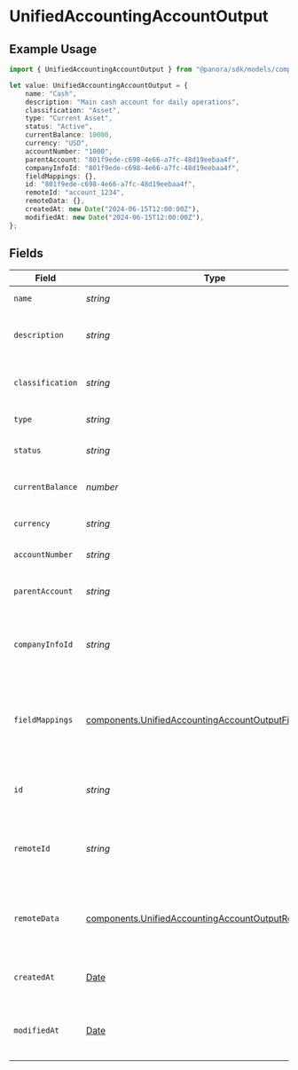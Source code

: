 # UnifiedAccountingAccountOutput

## Example Usage

```typescript
import { UnifiedAccountingAccountOutput } from "@panora/sdk/models/components";

let value: UnifiedAccountingAccountOutput = {
    name: "Cash",
    description: "Main cash account for daily operations",
    classification: "Asset",
    type: "Current Asset",
    status: "Active",
    currentBalance: 10000,
    currency: "USD",
    accountNumber: "1000",
    parentAccount: "801f9ede-c698-4e66-a7fc-48d19eebaa4f",
    companyInfoId: "801f9ede-c698-4e66-a7fc-48d19eebaa4f",
    fieldMappings: {},
    id: "801f9ede-c698-4e66-a7fc-48d19eebaa4f",
    remoteId: "account_1234",
    remoteData: {},
    createdAt: new Date("2024-06-15T12:00:00Z"),
    modifiedAt: new Date("2024-06-15T12:00:00Z"),
};
```

## Fields

| Field                                                                                                                            | Type                                                                                                                             | Required                                                                                                                         | Description                                                                                                                      | Example                                                                                                                          |
| -------------------------------------------------------------------------------------------------------------------------------- | -------------------------------------------------------------------------------------------------------------------------------- | -------------------------------------------------------------------------------------------------------------------------------- | -------------------------------------------------------------------------------------------------------------------------------- | -------------------------------------------------------------------------------------------------------------------------------- |
| `name`                                                                                                                           | *string*                                                                                                                         | :heavy_minus_sign:                                                                                                               | The name of the account                                                                                                          | Cash                                                                                                                             |
| `description`                                                                                                                    | *string*                                                                                                                         | :heavy_minus_sign:                                                                                                               | A description of the account                                                                                                     | Main cash account for daily operations                                                                                           |
| `classification`                                                                                                                 | *string*                                                                                                                         | :heavy_minus_sign:                                                                                                               | The classification of the account                                                                                                | Asset                                                                                                                            |
| `type`                                                                                                                           | *string*                                                                                                                         | :heavy_minus_sign:                                                                                                               | The type of the account                                                                                                          | Current Asset                                                                                                                    |
| `status`                                                                                                                         | *string*                                                                                                                         | :heavy_minus_sign:                                                                                                               | The status of the account                                                                                                        | Active                                                                                                                           |
| `currentBalance`                                                                                                                 | *number*                                                                                                                         | :heavy_minus_sign:                                                                                                               | The current balance of the account                                                                                               | 10000                                                                                                                            |
| `currency`                                                                                                                       | *string*                                                                                                                         | :heavy_minus_sign:                                                                                                               | The currency of the account                                                                                                      | USD                                                                                                                              |
| `accountNumber`                                                                                                                  | *string*                                                                                                                         | :heavy_minus_sign:                                                                                                               | The account number                                                                                                               | 1000                                                                                                                             |
| `parentAccount`                                                                                                                  | *string*                                                                                                                         | :heavy_minus_sign:                                                                                                               | The UUID of the parent account                                                                                                   | 801f9ede-c698-4e66-a7fc-48d19eebaa4f                                                                                             |
| `companyInfoId`                                                                                                                  | *string*                                                                                                                         | :heavy_minus_sign:                                                                                                               | The UUID of the associated company info                                                                                          | 801f9ede-c698-4e66-a7fc-48d19eebaa4f                                                                                             |
| `fieldMappings`                                                                                                                  | [components.UnifiedAccountingAccountOutputFieldMappings](../../models/components/unifiedaccountingaccountoutputfieldmappings.md) | :heavy_minus_sign:                                                                                                               | The custom field mappings of the object between the remote 3rd party & Panora                                                    | {<br/>"custom_field_1": "value1",<br/>"custom_field_2": "value2"<br/>}                                                           |
| `id`                                                                                                                             | *string*                                                                                                                         | :heavy_minus_sign:                                                                                                               | The UUID of the account record                                                                                                   | 801f9ede-c698-4e66-a7fc-48d19eebaa4f                                                                                             |
| `remoteId`                                                                                                                       | *string*                                                                                                                         | :heavy_minus_sign:                                                                                                               | The remote ID of the account in the context of the 3rd Party                                                                     | account_1234                                                                                                                     |
| `remoteData`                                                                                                                     | [components.UnifiedAccountingAccountOutputRemoteData](../../models/components/unifiedaccountingaccountoutputremotedata.md)       | :heavy_minus_sign:                                                                                                               | The remote data of the account in the context of the 3rd Party                                                                   | {<br/>"raw_data": {<br/>"additional_field": "some value"<br/>}<br/>}                                                             |
| `createdAt`                                                                                                                      | [Date](https://developer.mozilla.org/en-US/docs/Web/JavaScript/Reference/Global_Objects/Date)                                    | :heavy_minus_sign:                                                                                                               | The created date of the account record                                                                                           | 2024-06-15T12:00:00Z                                                                                                             |
| `modifiedAt`                                                                                                                     | [Date](https://developer.mozilla.org/en-US/docs/Web/JavaScript/Reference/Global_Objects/Date)                                    | :heavy_minus_sign:                                                                                                               | The last modified date of the account record                                                                                     | 2024-06-15T12:00:00Z                                                                                                             |